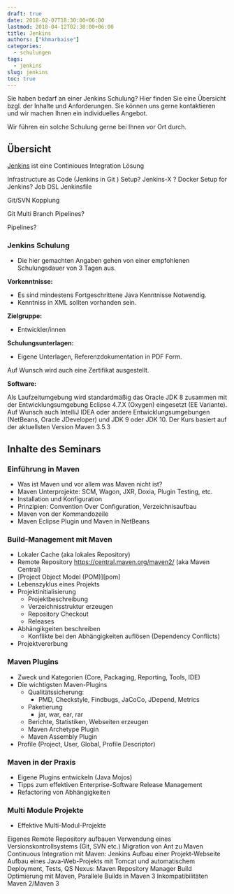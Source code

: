 ```yaml
---
draft: true 
date: 2018-02-07T18:30:00+06:00
lastmod: 2018-04-12T02:30:00+06:00
title: Jenkins
authors: ["khmarbaise"]
categories:
  - schulungen
tags:
  - jenkins
slug: jenkins
toc: true
---
```

Sie haben bedarf an einer Jenkins Schulung? Hier finden Sie eine
Übersicht bzgl. der Inhalte und Anforderungen. Sie können uns gerne 
kontaktieren und wir machen Ihnen ein individuelles Angebot. 

Wir führen ein solche Schulung gerne bei Ihnen vor Ort durch.

## Übersicht
[Jenkins][jenkins] ist eine Continioues Integration Lösung

Infrastructure as Code (Jenkins in Git )
 Setup? Jenkins-X ? 
Docker Setup for Jenkins?
Job DSL
Jenkinsfile

Git/SVN Kopplung

Git Multi Branch Pipelines?

Pipelines?

### Jenkins Schulung 

 * Die hier gemachten Angaben gehen von einer empfohlenen 
Schulungsdauer von 3 Tagen aus.

**Vorkenntnisse:**
 
 * Es sind mindestens Fortgeschrittene Java Kenntnisse Notwendig.
 * Kenntniss in XML sollten vorhanden sein.

**Zielgruppe:**

 * Entwickler/innen


**Schulungsunterlagen:**

 * Eigene Unterlagen, Referenzdokumentation in PDF Form.

Auf Wunsch wird auch eine Zertifikat ausgestellt.

**Software:**

Als Laufzeitumgebung wird standardmäßig das Oracle JDK 8 zusammen mit der
Entwicklungsumgebung Eclipse 4.7.X (Oxygen) eingesetzt (EE Variante).
Auf Wunsch auch IntelliJ IDEA oder andere Entwicklungsumgebungen
(NetBeans, Oracle JDeveloper) und JDK 9 oder JDK 10. Der Kurs basiert auf der
aktuellsten Version Maven 3.5.3


## Inhalte des Seminars

### Einführung in Maven

 * Was ist Maven und vor allem was Maven nicht ist?
 *  Maven Unterprojekte: SCM, Wagon, JXR, Doxia, Plugin Testing, etc.
 * Installation und Konfiguration
 * Prinzipien: Convention Over Configuration, Verzeichnisaufbau
 * Maven von der Kommandozeile
 * Maven Eclipse Plugin und Maven in NetBeans

### Build-Management mit Maven

 * Lokaler Cache (aka lokales Repository)
 * Remote Repository https://central.maven.org/maven2/ (aka Maven Central)
 * [Project Object Model (POM)][pom]
 * Lebenszyklus eines Projekts
 * Projektinitialisierung 
   * Projektbeschreibung 
   * Verzeichnisstruktur erzeugen 
   * Repository Checkout 
   * Releases
 * Abhängikgeiten beschreiben
   *  Konflikte bei den Abhängigkeiten auflösen (Dependency Conflicts)
 * Projektvererbung

### Maven Plugins

 * Zweck und Kategorien (Core, Packaging, Reporting, Tools, IDE)
 * Die wichtigsten Maven-Plugins
   * Qualitätssicherung: 
     * PMD, Checkstyle, Findbugs, JaCoCo, JDepend, Metrics
   * Paketierung 
     * jar, war, ear, rar
   * Berichte, Statistiken, Webseiten erzeugen
   * Maven Archetype Plugin
   * Maven Assembly Plugin
 * Profile (Project, User, Global, Profile Descriptor)

###  Maven in der Praxis

 * Eigene Plugins entwickeln (Java Mojos)
 * Tipps zum effektiven Enterprise-Software Release Management
 * Refactoring von Abhängigkeiten

### Multi Module Projekte

 * Effektive Multi-Modul-Projekte


Eigenes Remote Repository aufbauen
Verwendung eines Versionskontrollsystems (Git, SVN etc.)
Migration von Ant zu Maven
Continuous Integration mit Maven: Jenkins
Aufbau einer Projekt-Webseite
Aufbau eines Java-Web-Projekts mit Tomcat und automatischem Deployment, Tests, QS
Nexus: Maven Repository Manager
Build Optimierung mit Maven, Parallele Builds in Maven 3
Inkompatibilitäten Maven 2/Maven 3



[jenkins]: https://jenkins.io/
